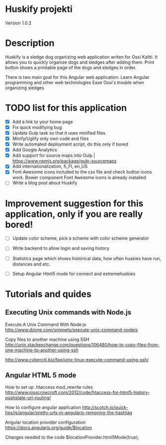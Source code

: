 
Huskify projekti
================

Version 1.0.2

# Description
Huskify is a sledge dog organizing web application writen for Ossi Kaltti. It allows you to quickly organize dogs and sledges after adding them. Print button shows a printable page of the dogs and sledges in order.

There is two main goal for this Angular web application:
  Learn Angular programming and other web technologies
  Ease Ossi's trouble when organizing sledges

# TODO list for this application
- [x] Add a link to your home page
- [x] Fix quick modifying bug
- [x] Update Gulp task so that it uses minified files
- [x] Minify/Uglify only own code and files
- [x] Write automated deployment script, do this only if bored
- [x] Add Google Analytics
- [x] Add support for source maps into Gulp | https://www.npmjs.org/package/gulp-sourcemaps
- [x] Add internationalization, fi_FI, en_US
- [x] Font Awesome icons included to the css file and check button icons work. Bower component Font Awesome icons is already installed.
- [ ] Write a blog post about Huskify

# Improvement suggestion for this application, only if you are really bored!
- [ ] Update color scheme, pick a scheme with color scheme generator
- [ ] Write backend to allow login and saving history
- [ ] Statistics page which shows historical data, how often huskies have run, distances and etc.
- [ ] Setup Angular Html5 mode for connect and extremehuskies


# Tutorials and quides

## Executing Unix commands with Node.js
Execute A Unix Command With Node.js
http://www.dzone.com/snippets/execute-unix-command-nodejs

Copy files to another machine using SSH
http://unix.stackexchange.com/questions/106480/how-to-copy-files-from-one-machine-to-another-using-ssh

http://www.cyberciti.biz/faq/unix-linux-execute-command-using-ssh/

## Angular HTML 5 mode

How to set up .htaccess mod_rewrite rules
  http://www.josscrowcroft.com/2012/code/htaccess-for-html5-history-pushstate-url-routing/

How to configure angular application
  http://scotch.io/quick-tips/js/angular/pretty-urls-in-angularjs-removing-the-hashtag

Angular location provider configuration
  https://docs.angularjs.org/guide/$location

Changes needed to the code
  $locationProvider.html5Mode(true);
